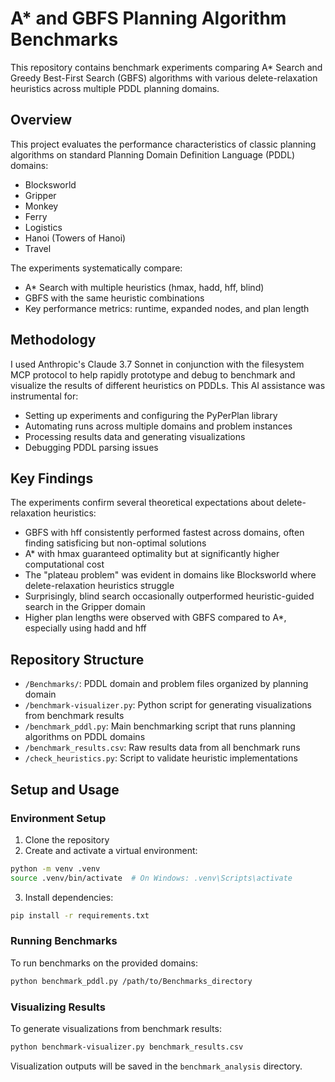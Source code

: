# A* and GBFS Planning Algorithm Benchmarks

This repository contains benchmark experiments comparing A* Search and Greedy Best-First Search (GBFS) algorithms with various delete-relaxation heuristics across multiple PDDL planning domains.

## Overview

This project evaluates the performance characteristics of classic planning algorithms on standard Planning Domain Definition Language (PDDL) domains:
- Blocksworld
- Gripper
- Monkey
- Ferry
- Logistics
- Hanoi (Towers of Hanoi)
- Travel

The experiments systematically compare:
- A* Search with multiple heuristics (hmax, hadd, hff, blind)
- GBFS with the same heuristic combinations
- Key performance metrics: runtime, expanded nodes, and plan length

## Methodology

I used Anthropic's Claude 3.7 Sonnet in conjunction with the filesystem MCP protocol to help rapidly prototype and debug to benchmark and visualize the results of different heuristics on PDDLs. This AI assistance was instrumental for:

- Setting up experiments and configuring the PyPerPlan library
- Automating runs across multiple domains and problem instances
- Processing results data and generating visualizations
- Debugging PDDL parsing issues

## Key Findings

The experiments confirm several theoretical expectations about delete-relaxation heuristics:

- GBFS with hff consistently performed fastest across domains, often finding satisficing but non-optimal solutions
- A* with hmax guaranteed optimality but at significantly higher computational cost
- The "plateau problem" was evident in domains like Blocksworld where delete-relaxation heuristics struggle
- Surprisingly, blind search occasionally outperformed heuristic-guided search in the Gripper domain
- Higher plan lengths were observed with GBFS compared to A*, especially using hadd and hff

## Repository Structure

- `/Benchmarks/`: PDDL domain and problem files organized by planning domain
- `/benchmark-visualizer.py`: Python script for generating visualizations from benchmark results
- `/benchmark_pddl.py`: Main benchmarking script that runs planning algorithms on PDDL domains
- `/benchmark_results.csv`: Raw results data from all benchmark runs
- `/check_heuristics.py`: Script to validate heuristic implementations

## Setup and Usage

### Environment Setup

1. Clone the repository
2. Create and activate a virtual environment:
```bash
python -m venv .venv
source .venv/bin/activate  # On Windows: .venv\Scripts\activate
```
3. Install dependencies:
```bash
pip install -r requirements.txt
```

### Running Benchmarks

To run benchmarks on the provided domains:
```bash
python benchmark_pddl.py /path/to/Benchmarks_directory
```

### Visualizing Results

To generate visualizations from benchmark results:
```bash
python benchmark-visualizer.py benchmark_results.csv
```

Visualization outputs will be saved in the `benchmark_analysis` directory.
